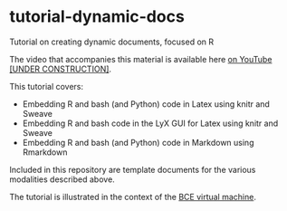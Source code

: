 # tutorial-dynamic-docs
Tutorial on creating dynamic documents, focused on R

The video that accompanies this material is available here [on YouTube [UNDER CONSTRUCTION]]().

This tutorial covers:

* Embedding R and bash (and Python) code in Latex using knitr and Sweave
* Embedding R and bash code in the LyX GUI for Latex using knitr and Sweave
* Embedding R and bash (and Python) code in Markdown using Rmarkdown

Included in this repository are template documents for the various modalities described above.

The tutorial is illustrated in the context of the [BCE virtual machine](http://bce.berkeley.edu).
